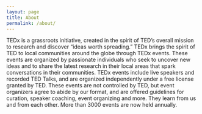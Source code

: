 ```yaml
---
layout: page
title: About
permalink: /about/
---
```


TEDx is a grassroots initiative, created in the spirit of TED’s overall mission to research and discover “ideas worth spreading.”
TEDx brings the spirit of TED to local communities around the globe through TEDx events.
These events are organized by passionate individuals who seek to uncover new ideas and to share the latest research in their local areas that spark conversations in their communities.
TEDx events include live speakers and recorded TED Talks, and are organized independently under a free license granted by TED.
These events are not controlled by TED, but event organizers agree to abide by our format, and are offered guidelines for curation, speaker coaching, event organizing and more.
They learn from us and from each other. More than 3000 events are now held annually.
